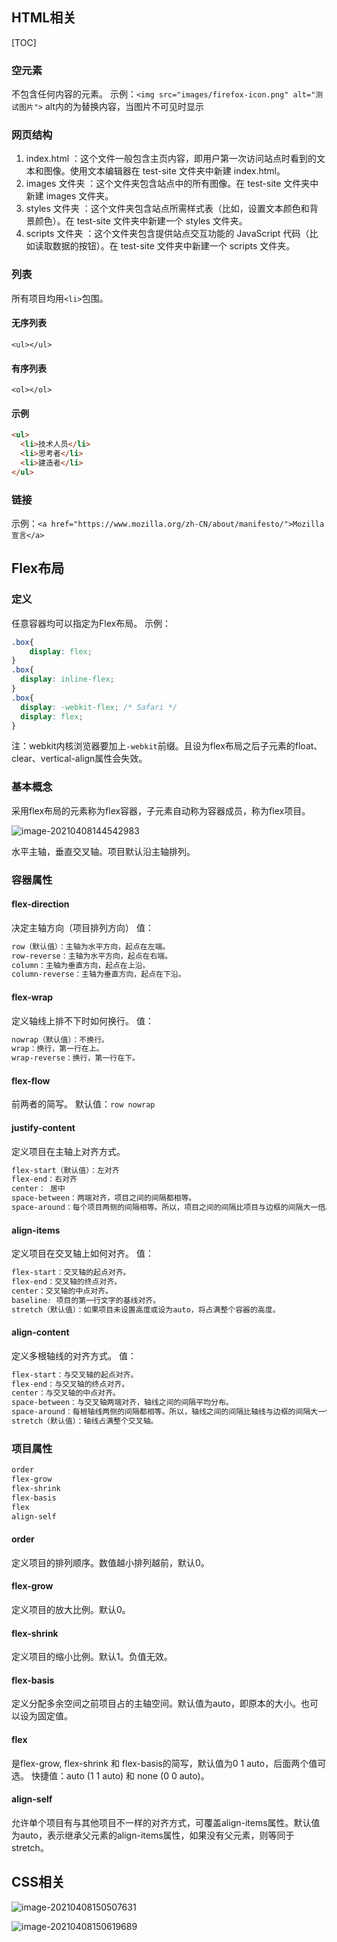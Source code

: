 ## HTML相关
[TOC]
### 空元素
不包含任何内容的元素。
示例：`<img src="images/firefox-icon.png" alt="测试图片">`
alt内的为替换内容，当图片不可见时显示


### 网页结构
1. index.html ：这个文件一般包含主页内容，即用户第一次访问站点时看到的文本和图像。使用文本编辑器在 test-site 文件夹中新建 index.html。
2. images 文件夹 ：这个文件夹包含站点中的所有图像。在 test-site 文件夹中新建 images 文件夹。
3. styles 文件夹 ：这个文件夹包含站点所需样式表（比如，设置文本颜色和背景颜色）。在 test-site 文件夹中新建一个 styles 文件夹。
4. scripts 文件夹 ：这个文件夹包含提供站点交互功能的 JavaScript 代码（比如读取数据的按钮）。在 test-site 文件夹中新建一个 scripts 文件夹。

### 列表
所有项目均用`<li>`包围。
#### 无序列表
`<ul></ul>`
#### 有序列表
`<ol></ol>`
#### 示例
```html
<ul>
  <li>技术人员</li>
  <li>思考者</li>
  <li>建造者</li>
</ul>
```
### 链接
示例：`<a href="https://www.mozilla.org/zh-CN/about/manifesto/">Mozilla 宣言</a>`

## Flex布局
### 定义
任意容器均可以指定为Flex布局。
示例：

```css
.box{
	display: flex;
}
.box{
  display: inline-flex;
}
.box{
  display: -webkit-flex; /* Safari */
  display: flex;
}
```

注：webkit内核浏览器要加上`-webkit`前缀。且设为flex布局之后子元素的float、clear、vertical-align属性会失效。

### 基本概念
采用flex布局的元素称为flex容器，子元素自动称为容器成员，称为flex项目。

![image-20210408144542983](F:\pic\image-20210408144542983.png)

水平主轴，垂直交叉轴。项目默认沿主轴排列。

### 容器属性
#### flex-direction
决定主轴方向（项目排列方向）
值：
```css
row（默认值）：主轴为水平方向，起点在左端。
row-reverse：主轴为水平方向，起点在右端。
column：主轴为垂直方向，起点在上沿。
column-reverse：主轴为垂直方向，起点在下沿。
```

#### flex-wrap
定义轴线上排不下时如何换行。
值：
```css
nowrap（默认值）：不换行。
wrap：换行，第一行在上。
wrap-reverse：换行，第一行在下。
```
#### flex-flow
前两者的简写。
默认值：`row nowrap`

#### justify-content
定义项目在主轴上对齐方式。
```css
flex-start（默认值）：左对齐
flex-end：右对齐
center： 居中
space-between：两端对齐，项目之间的间隔都相等。
space-around：每个项目两侧的间隔相等。所以，项目之间的间隔比项目与边框的间隔大一倍。
```

#### align-items
定义项目在交叉轴上如何对齐。
值：
```css
flex-start：交叉轴的起点对齐。
flex-end：交叉轴的终点对齐。
center：交叉轴的中点对齐。
baseline: 项目的第一行文字的基线对齐。
stretch（默认值）：如果项目未设置高度或设为auto，将占满整个容器的高度。
```
#### align-content
定义多根轴线的对齐方式。
值：
```css
flex-start：与交叉轴的起点对齐。
flex-end：与交叉轴的终点对齐。
center：与交叉轴的中点对齐。
space-between：与交叉轴两端对齐，轴线之间的间隔平均分布。
space-around：每根轴线两侧的间隔都相等。所以，轴线之间的间隔比轴线与边框的间隔大一倍。
stretch（默认值）：轴线占满整个交叉轴。
```
### 项目属性
```css
order
flex-grow
flex-shrink
flex-basis
flex
align-self
```

#### order
定义项目的排列顺序。数值越小排列越前，默认0。

#### flex-grow
定义项目的放大比例。默认0。

#### flex-shrink
定义项目的缩小比例。默认1。负值无效。

#### flex-basis
定义分配多余空间之前项目占的主轴空间。默认值为auto，即原本的大小。也可以设为固定值。

#### flex
是flex-grow, flex-shrink 和 flex-basis的简写，默认值为0 1 auto，后面两个值可选。
快捷值：auto (1 1 auto) 和 none (0 0 auto)。

#### align-self
允许单个项目有与其他项目不一样的对齐方式，可覆盖align-items属性。默认值为auto，表示继承父元素的align-items属性，如果没有父元素，则等同于stretch。

## CSS相关

![image-20210408150507631](F:\pic\image-20210408150507631.png)

![image-20210408150619689](F:\pic\image-20210408150619689.png)

